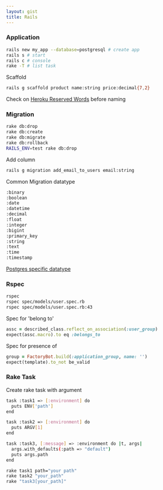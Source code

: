 ```yaml
---
layout: gist
title: Rails
---
```


### Application

```sh
rails new my_app --database=postgresql # create app
rails s # start
rails c # console 
rake -T # list task
```

Scaffold
```sh
rails g scaffold product name:string price:decimal{7,2}
```

Check on [Heroku Reserved Words](http://reservedwords.herokuapp.com/) before naming

### Migration
```sh
rake db:drop
rake db:create
rake db:migrate
rake db:rollback
RAILS_ENV=test rake db:drop
```

Add column
```sh
rails g migration add_email_to_users email:string
```

Common Migration datatype
```sh
:binary
:boolean
:date
:datetime
:decimal
:float
:integer
:bigint
:primary_key
:string
:text
:time
:timestamp
```

[Postgres specific datatype](https://github.com/rails/rails/blob/4-2-stable/activerecord/lib/active_record/connection_adapters/postgresql_adapter.rb#L76)

### Rspec

```sh
rspec
rspec spec/models/user.spec.rb
rspec spec/models/user.spec.rb:43
```


Spec for 'belong to'
```rb
assc = described_class.reflect_on_association(:user_group)
expect(assc.macro).to eq :belongs_to
```

Spec for presence of 
```rb
group = FactoryBot.build(:application_group, name: '')
expect(template).to_not be_valid
```

### Rake Task

Create rake task with argument
```sh
task :task1 => [:environment] do
  puts ENV['path']
end

task :task2 => [:environment] do
  puts ARGV[1]
end

task :task3, [:message] => :environment do |t, args|
  args.with_defaults(:path => "default")
  puts args.path
end
```

```sh
rake task1 path="your path"
rake task2 "your_path"
rake "task3[your_path]"
```
